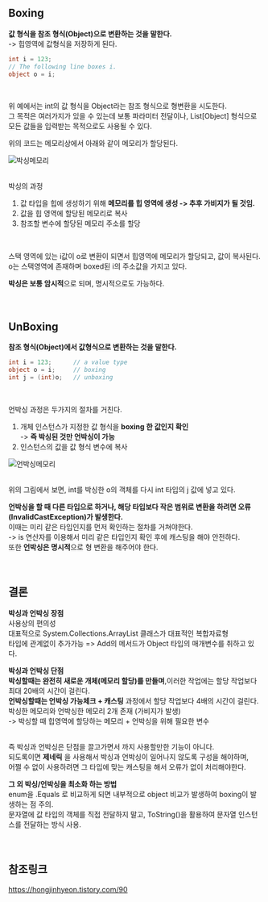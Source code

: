 ## Boxing
**값 형식을 참조 형식(Object)으로 변환하는 것을 말한다.**<br>
-> 힙영역에 값형식을 저장하게 된다.<br>

```c#
int i = 123;
// The following line boxes i.
object o = i;
```
<br>

위 예에서는 int의 값 형식을 Object라는 참조 형식으로 형변환을 시도한다.<br>
그 목적은 여러가지가 있을 수 있는데 보통 파라미터 전달이나, List[Object] 형식으로<br>
모든 값들을 입력받는 목적으로도 사용될 수 있다.<br>

위의 코드는 메모리상에서 아래와 같이 메모리가 할당된다.<br>

![박싱메모리](https://user-images.githubusercontent.com/43705434/129768584-0a0f72fe-7f1a-47c3-91d4-ab7fb39a5510.PNG)<br>
<br>

박싱의 과정<br>
1. 값 타입을 힙에 생성하기 위해 **메모리를 힙 영역에 생성 -> 추후 가비지가 될 것임.**
2. 값을 힙 영역에 할당된 메모리로 복사
3. 참조할 변수에 할당된 메모리 주소를 할당
<br>

스택 영역에 있는 i값이 o로 변환이 되면서 힙영역에 메모리가 할당되고, 값이 복사된다.<br>
o는 스택영역에 존재하며 boxed된 i의 주소값을 가지고 있다.<br>

**박싱은 보통 암시적**으로 되며, 명시적으로도 가능하다.<br>
<br>
<br>
  
## UnBoxing
**참조 형식(Object)에서 값형식으로 변환하는 것을 말한다.**<br>

```c#
int i = 123;      // a value type
object o = i;     // boxing
int j = (int)o;   // unboxing
```
<br>

언박싱 과정은 두가지의 절차를 거친다.<br>
1. 개체 인스턴스가 지정한 값 형식을 **boxing 한 값인지 확인**<br>
-> **즉 박싱된 것만 언박싱이 가능**<br>
2. 인스턴스의 값을 값 형식 변수에 복사<br>

![언박싱메모리](https://user-images.githubusercontent.com/43705434/129768588-c9067448-282a-4541-8c7d-3c1ee7fdaa49.PNG)<br>
<br>

위의 그림에서 보면, int를 박싱한 o의 객체를 다시 int 타입의 j 값에 넣고 있다.<br>

**언박싱을 할 때 다른 타입으로 하거나, 해당 타입보다 작은 범위로 변환을 하려면 오류(InvalidCastException)가 발생한다.**<br>
이때는 미리 같은 타입인지를 먼저 확인하는 절차를 거쳐야한다.<br>
-> is 연산자를 이용해서 미리 같은 타입인지 확인 후에 캐스팅을 해야 안전하다.<br>
또한 **언박싱은 명시적**으로 형 변환을 해주어야 한다.<br>
<br>
<br>

## 결론
**박싱과 언박싱 장점**<br>
사용상의 편의성<br>
대표적으로 System.Collections.ArrayList 클래스가 대표적인 복합자료형<br>
타입에 관계없이 추가가능 => Add의 메서드가 Object 타입의 매개변수를 취하고 있다.<br>

**박싱과 언박싱 단점**<br>
**박싱할때는 완전히 새로운 개체(메모리 할당)를 만들며**,이러한 작업에는 할당 작업보다 최대 20배의 시간이 걸린다.<br>
**언박싱할때는 언박싱 가능체크 + 캐스팅** 과정에서 할당 작업보다 4배의 시간이 걸린다.<br>
박싱한 메모리와 언박싱한 메모리 2개 존재 (가비지가 발생)<br>
-> 박싱할 때 힙영역에 할당하는 메모리 + 언박싱을 위해 필요한 변수<br>
<br>

즉 박싱과 언박싱은 단점을 끌고가면서 까지 사용할만한 기능이 아니다.<br>
되도록이면 **제네릭** 을 사용해서 박싱과 언박싱이 일어나지 않도록 구성을 해야하며,<br>
어쩔 수 없이 사용하려면 그 타입에 맞는 캐스팅을 해서 오류가 없이 처리해야한다.<br>

**그 외 박싱/언박싱을 최소화 하는 방법**<br>
enum을 .Equals 로 비교하게 되면 내부적으로 object 비교가 발생하여 boxing이 발생하는 점 주의.<br>
문자열에 값 타입의 객체를 직접 전달하지 말고, ToString()을 활용하여 문자열 인스턴스를 전달하는 방식 사용.<br>
<br>
<br>

## 참조링크
https://hongjinhyeon.tistory.com/90 <br>
